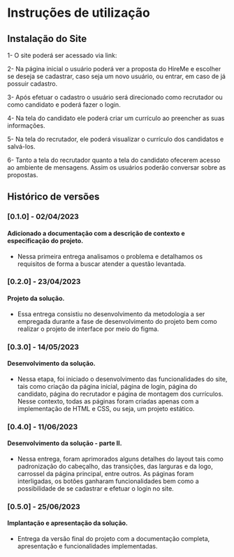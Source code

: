 # Instruções de utilização

## Instalação do Site

1- O site poderá ser acessado via link: 

2- Na página inicial o usuário poderá ver a proposta do HireMe e escolher se deseja se cadastrar, caso seja um novo usuário, ou entrar, em caso de já possuir cadastro.

3- Após efetuar o cadastro o usuário será direcionado como recrutador ou como candidato e poderá fazer o login. 

4- Na tela do candidato ele poderá criar um currículo ao preencher as suas informações.

5- Na tela do recrutador, ele poderá visualizar o currículo dos candidatos e salvá-los.

6- Tanto a tela do recrutador quanto a tela do candidato ofecerem acesso ao ambiente de mensagens. Assim os usuários poderão conversar sobre as propostas.


## Histórico de versões

### [0.1.0] - 02/04/2023
#### Adicionado a documentação com a descrição de contexto e especificação do projeto.
- Nessa primeira entrega analisamos o problema e detalhamos os requisitos de forma a buscar atender a questão levantada.

### [0.2.0] - 23/04/2023
#### Projeto da solução.
- Essa entrega consistiu no desenvolvimento da metodologia a ser empregada durante a fase de desenvolvimento do projeto bem como realizar o projeto de interface por meio do figma.

### [0.3.0] - 14/05/2023
#### Desenvolvimento da solução.
- Nessa etapa, foi iniciado o desenvolvimento das funcionalidades do site, tais como criação da página inicial, página de login, página do candidato, página do recrutador e página de montagem dos currículos. Nesse contexto, todas as páginas foram criadas apenas com a implementação de HTML e CSS, ou seja, um projeto estático.

### [0.4.0] - 11/06/2023
#### Desenvolvimento da solução - parte II.
- Nessa entrega, foram aprimorados alguns detalhes do layout tais como padronização do cabeçalho, das transições, das larguras e da logo, carrossel da página principal, entre outros. As páginas foram interligadas, os botões ganharam funcionalidades bem como a possibilidade de se cadastrar e efetuar o login no site.

### [0.5.0] - 25/06/2023
#### Implantação e apresentação da solução.
- Entrega da versão final do projeto com a documentação completa, apresentação e funcionalidades implementadas.
